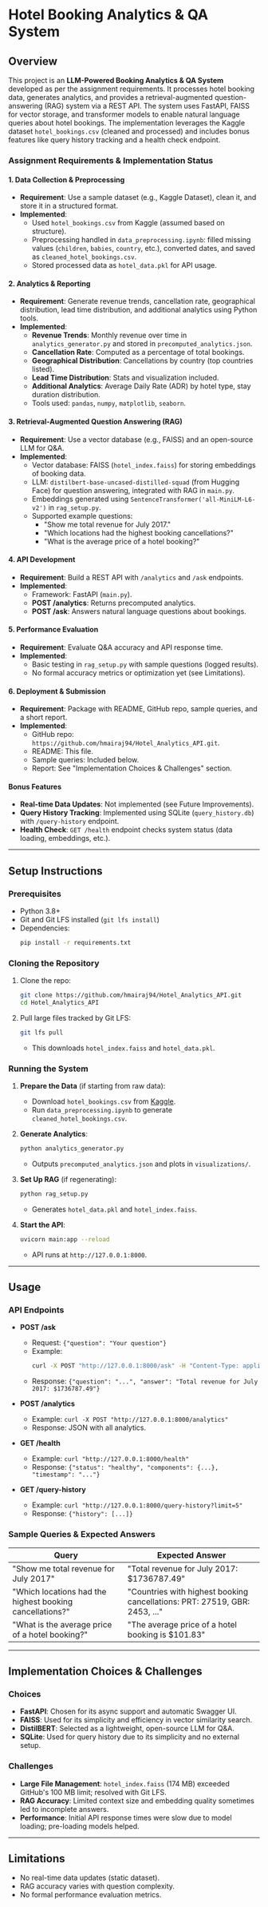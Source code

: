 # Hotel Booking Analytics & QA System

## Overview

This project is an **LLM-Powered Booking Analytics & QA System** developed as per the assignment requirements. It processes hotel booking data, generates analytics, and provides a retrieval-augmented question-answering (RAG) system via a REST API. The system uses FastAPI, FAISS for vector storage, and transformer models to enable natural language queries about hotel bookings. The implementation leverages the Kaggle dataset `hotel_bookings.csv` (cleaned and processed) and includes bonus features like query history tracking and a health check endpoint.

### Assignment Requirements & Implementation Status

#### 1. Data Collection & Preprocessing
- **Requirement**: Use a sample dataset (e.g., Kaggle Dataset), clean it, and store it in a structured format.
- **Implemented**: 
  - Used `hotel_bookings.csv` from Kaggle (assumed based on structure).
  - Preprocessing handled in `data_preprocessing.ipynb`: filled missing values (`children`, `babies`, `country`, etc.), converted dates, and saved as `cleaned_hotel_bookings.csv`.
  - Stored processed data as `hotel_data.pkl` for API usage.

#### 2. Analytics & Reporting
- **Requirement**: Generate revenue trends, cancellation rate, geographical distribution, lead time distribution, and additional analytics using Python tools.
- **Implemented**:
  - **Revenue Trends**: Monthly revenue over time in `analytics_generator.py` and stored in `precomputed_analytics.json`.
  - **Cancellation Rate**: Computed as a percentage of total bookings.
  - **Geographical Distribution**: Cancellations by country (top countries listed).
  - **Lead Time Distribution**: Stats and visualization included.
  - **Additional Analytics**: Average Daily Rate (ADR) by hotel type, stay duration distribution.
  - Tools used: `pandas`, `numpy`, `matplotlib`, `seaborn`.

#### 3. Retrieval-Augmented Question Answering (RAG)
- **Requirement**: Use a vector database (e.g., FAISS) and an open-source LLM for Q&A.
- **Implemented**:
  - Vector database: FAISS (`hotel_index.faiss`) for storing embeddings of booking data.
  - LLM: `distilbert-base-uncased-distilled-squad` (from Hugging Face) for question answering, integrated with RAG in `main.py`.
  - Embeddings generated using `SentenceTransformer('all-MiniLM-L6-v2')` in `rag_setup.py`.
  - Supported example questions:
    - "Show me total revenue for July 2017."
    - "Which locations had the highest booking cancellations?"
    - "What is the average price of a hotel booking?"

#### 4. API Development
- **Requirement**: Build a REST API with `/analytics` and `/ask` endpoints.
- **Implemented**:
  - Framework: FastAPI (`main.py`).
  - **POST /analytics**: Returns precomputed analytics.
  - **POST /ask**: Answers natural language questions about bookings.

#### 5. Performance Evaluation
- **Requirement**: Evaluate Q&A accuracy and API response time.
- **Implemented**:
  - Basic testing in `rag_setup.py` with sample questions (logged results).
  - No formal accuracy metrics or optimization yet (see Limitations).

#### 6. Deployment & Submission
- **Requirement**: Package with README, GitHub repo, sample queries, and a short report.
- **Implemented**:
  - GitHub repo: `https://github.com/hmairaj94/Hotel_Analytics_API.git`.
  - README: This file.
  - Sample queries: Included below.
  - Report: See "Implementation Choices & Challenges" section.

#### Bonus Features
- **Real-time Data Updates**: Not implemented (see Future Improvements).
- **Query History Tracking**: Implemented using SQLite (`query_history.db`) with `/query-history` endpoint.
- **Health Check**: `GET /health` endpoint checks system status (data loading, embeddings, etc.).

---

## Setup Instructions

### Prerequisites
- Python 3.8+
- Git and Git LFS installed (`git lfs install`)
- Dependencies:
  ```bash
  pip install -r requirements.txt
  ```

### Cloning the Repository
1. Clone the repo:
   ```bash
   git clone https://github.com/hmairaj94/Hotel_Analytics_API.git
   cd Hotel_Analytics_API
   ```
2. Pull large files tracked by Git LFS:
   ```bash
   git lfs pull
   ```
   - This downloads `hotel_index.faiss` and `hotel_data.pkl`.

### Running the System
1. **Prepare the Data** (if starting from raw data):
   - Download `hotel_bookings.csv` from [Kaggle](https://www.kaggle.com/datasets/jessemostipak/hotel-booking-demand).
   - Run `data_preprocessing.ipynb` to generate `cleaned_hotel_bookings.csv`.

2. **Generate Analytics**:
   ```bash
   python analytics_generator.py
   ```
   - Outputs `precomputed_analytics.json` and plots in `visualizations/`.

3. **Set Up RAG** (if regenerating):
   ```bash
   python rag_setup.py
   ```
   - Generates `hotel_data.pkl` and `hotel_index.faiss`.

4. **Start the API**:
   ```bash
   uvicorn main:app --reload
   ```
   - API runs at `http://127.0.0.1:8000`.

---

## Usage

### API Endpoints
- **POST /ask**
  - Request: `{"question": "Your question"}`
  - Example: 
    ```bash
    curl -X POST "http://127.0.0.1:8000/ask" -H "Content-Type: application/json" -d '{"question": "Show me total revenue for July 2017"}'
    ```
  - Response: `{"question": "...", "answer": "Total revenue for July 2017: $1736787.49"}`

- **POST /analytics**
  - Example: `curl -X POST "http://127.0.0.1:8000/analytics"`
  - Response: JSON with all analytics.

- **GET /health**
  - Example: `curl "http://127.0.0.1:8000/health"`
  - Response: `{"status": "healthy", "components": {...}, "timestamp": "..."}`

- **GET /query-history**
  - Example: `curl "http://127.0.0.1:8000/query-history?limit=5"`
  - Response: `{"history": [...]}`

### Sample Queries & Expected Answers
| Query                                      | Expected Answer                              |
|--------------------------------------------|----------------------------------------------|
| "Show me total revenue for July 2017"      | "Total revenue for July 2017: $1736787.49"  |
| "Which locations had the highest booking cancellations?" | "Countries with highest booking cancellations: PRT: 27519, GBR: 2453, ..." |
| "What is the average price of a hotel booking?" | "The average price of a hotel booking is $101.83" |

---

## Implementation Choices & Challenges

### Choices
- **FastAPI**: Chosen for its async support and automatic Swagger UI.
- **FAISS**: Used for its simplicity and efficiency in vector similarity search.
- **DistilBERT**: Selected as a lightweight, open-source LLM for Q&A.
- **SQLite**: Used for query history due to its simplicity and no external setup.

### Challenges
- **Large File Management**: `hotel_index.faiss` (174 MB) exceeded GitHub's 100 MB limit; resolved with Git LFS.
- **RAG Accuracy**: Limited context size and embedding quality sometimes led to incomplete answers.
- **Performance**: Initial API response times were slow due to model loading; pre-loading models helped.

---

## Limitations
- No real-time data updates (static dataset).
- RAG accuracy varies with question complexity.
- No formal performance evaluation metrics.
